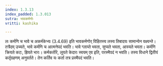 ```yaml
---
index: 1.3.13
index_padded: 1.3.013
sutra: भावकर्मणोः
vritti: kashika

---
```

लः कर्मणि च भावे च अकर्मकेभ्यः (3.4.69) इति भावकर्मणोर् विहितस्य लस्य तिबादयः सामान्येन वक्ष्यन्ते। तत्रैदम् उच्यते, भावे कर्मणि च आत्मनेपदं भवति। भावे ग्लाय्ते भवता, सुप्यते भवता, आस्यते भवता। कर्मणि क्रियते कटः, ह्रियते भारः। कर्मकर्तरि, लूयते केदारः स्वयम् एव इति, परस्मैपदं न भवति। तस्य विधाने द्वितीयं कर्तृग्रहणम् अनुवर्तते। तेन कर्तिव यः कर्ता तत्र प्रस्मैपदं भवति।